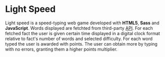 # Light Speed

Light speed is a speed-typing web game developed with **HTML5**, **Sass** and **JavaScript**. Words displayed are fetchted from third-party [API](https://uselessfacts.jsph.pl/). For each fetched fact the user is given certain time displayed in a digital clock format relative to fact's number of words and selected difficulty. For each word typed the user is awarded with points. The user can obtain more by typing with no errors, granting them a higher points multiplier.
